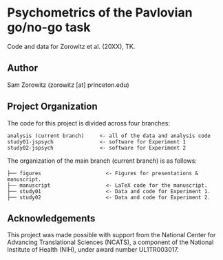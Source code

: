 # Psychometrics of the Pavlovian go/no-go task

Code and data for Zorowitz et al. (20XX), TK.

## Author
Sam Zorowitz (zorowitz [at] princeton.edu)

## Project Organization

The code for this project is divided across four branches:

    analysis (current branch)     <- all of the data and analysis code
    study01-jspsych               <- software for Experiment 1
    study02-jspsych               <- software for Experiment 2

The organization of the main branch (current branch) is as follows:

    ├── figures                     <- Figures for presentations & manuscript.
    ├── manuscript                  <- LaTeX code for the manuscript.
    ├── study01                     <- Data and code for Experiment 1.
    ├── study02                     <- Data and code for Experiment 2.

## Acknowledgements

This project was made possible with support from the National Center for Advancing Translational Sciences (NCATS), a component of the National Institute of Health (NIH), under award number UL1TR003017.